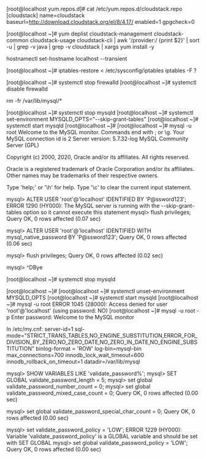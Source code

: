 [root@localhost yum.repos.d]# cat /etc/yum.repos.d/cloudstack.repo
[cloudstack]
name=cloudstack
baseurl=http://download.cloudstack.org/el/8/4.17/
enabled=1
gpgcheck=0

[root@localhost ~]# yum deplist cloudstack-management cloudstack-common cloudstack-usage cloudstack-cli | awk '/provider:/ {print $2}' | sort -u | grep -v java | grep -v cloudstack | xargs yum install -y

hostnamectl set-hostname localhost --transient

[root@localhost ~]# iptables-restore < /etc/sysconfig/iptables
iptables -F ?

[root@localhost ~]# systemctl stop firewalld
[root@localhost ~]# systemctl disable firewalld

rm -fr /var/lib/mysql/*

[root@localhost ~]# systemctl stop mysqld
[root@localhost ~]# systemctl set-environment MYSQLD_OPTS="--skip-grant-tables"
[root@localhost ~]# systemctl start mysqld
[root@localhost ~]#
[root@localhost ~]# mysql -u root
Welcome to the MySQL monitor.  Commands end with ; or \g.
Your MySQL connection id is 2
Server version: 5.7.32-log MySQL Community Server (GPL)

Copyright (c) 2000, 2020, Oracle and/or its affiliates. All rights reserved.

Oracle is a registered trademark of Oracle Corporation and/or its
affiliates. Other names may be trademarks of their respective
owners.

Type 'help;' or '\h' for help. Type '\c' to clear the current input statement.

mysql> ALTER USER 'root'@'localhost' IDENTIFIED BY 'P@ssword123';
ERROR 1290 (HY000): The MySQL server is running with the --skip-grant-tables option so it cannot execute this statement
mysql> flush privileges;
Query OK, 0 rows affected (0.07 sec)

mysql> ALTER USER 'root'@'localhost' IDENTIFIED WITH mysql_native_password BY 'P@ssword123';
Query OK, 0 rows affected (0.06 sec)

mysql> flush privileges;
Query OK, 0 rows affected (0.02 sec)

mysql> ^DBye


[root@localhost ~]# systemctl stop mysqld

[root@localhost ~]#
[root@localhost ~]# systemctl unset-environment MYSQLD_OPTS
[root@localhost ~]# systemctl start mysqld
[root@localhost ~]# mysql -u root
ERROR 1045 (28000): Access denied for user 'root'@'localhost' (using password: NO)
[root@localhost ~]# mysql -u root -p
Enter password:
Welcome to the MySQL monitor


In /etc/my.cnf:
server-id=1
sql-mode="STRICT_TRANS_TABLES,NO_ENGINE_SUBSTITUTION,ERROR_FOR_DIVISION_BY_ZERO,NO_ZERO_DATE,NO_ZERO_IN_DATE,NO_ENGINE_SUBSTITUTION"
binlog-format = 'ROW'
log-bin=mysql-bin
max_connections=700
innodb_lock_wait_timeout=600
innodb_rollback_on_timeout=1
datadir=/var/lib/mysql

mysql> SHOW VARIABLES LIKE 'validate_password%';
mysql> SET GLOBAL validate_password_length = 5;
mysql> set global validate_password_number_count = 0;
mysql> set global validate_password_mixed_case_count = 0;
Query OK, 0 rows affected (0.00 sec)

mysql> set global validate_password_special_char_count = 0;
Query OK, 0 rows affected (0.00 sec)

mysql> set validate_password_policy = 'LOW';
ERROR 1229 (HY000): Variable 'validate_password_policy' is a GLOBAL variable and should be set with SET GLOBAL
mysql> set global validate_password_policy = 'LOW';
Query OK, 0 rows affected (0.00 sec)
